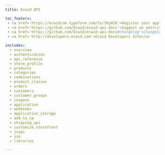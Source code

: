 ```yaml
---
title: Ecwid API

toc_footers:
 - <a href='https://ecwidcom.typeform.com/to/tRyWJ6'>Register your application</a>
 - <a href='https://github.com/Ecwid/ecwid-api-docs'>Suggest an edit</a>
 - <a href='https://github.com/Ecwid/ecwid-api-docs#changelog'>Changelog</a>
 - <a href='http://developers.ecwid.com'>Ecwid Developers Site</a>

includes:
  - overview
  - authentication
  - api_reference
  - store_profile
  - products
  - categories
  - combinations
  - product_classes
  - orders
  - customers
  - customer_groups
  - coupons
  - application
  - webhooks
  - application_storage
  - add_to_cp
  - shipping_api
  - customize_storefront
  - jsapi
  - sso
  - libraries

---
```


